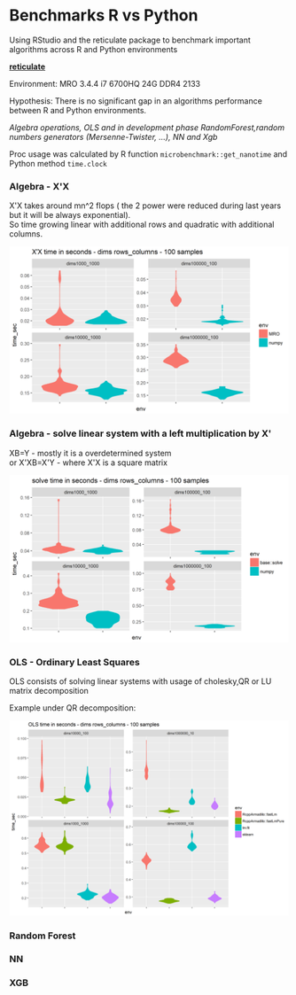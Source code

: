 # Benchmarks R vs Python

Using RStudio and the reticulate package to benchmark important algorithms across R and Python environments

[**reticulate**](http://blog.rstudio.com/2018/03/26/reticulate-r-interface-to-python/)

Environment: MRO 3.4.4 i7 6700HQ 24G DDR4 2133

Hypothesis: There is no significant gap in an algorithms performance between R and Python environments.

*Algebra operations, OLS and in development phase RandomForest,random numbers generators (Mersenne-Twister, ...), NN and Xgb*

Proc usage was calculated by R function `microbenchmark::get_nanotime` and Python method `time.clock`

### Algebra - X'X

X'X takes around mn^2 flops ( the 2 power were reduced during last years but it will be always exponential).  
So time growing linear with additional rows and quadratic with additional columns.

![](./png/Algebra_XX.png)

### Algebra - solve linear system with a left multiplication by X'

XB=Y - mostly it is a overdetermined system   
or X'XB=X'Y - where X'X is a square matrix

![](./png/solve.png)

### OLS - Ordinary Least Squares

OLS consists of solving linear systems with usage of cholesky,QR or LU matrix decomposition

Example under QR decomposition:

![](./png/OLS.png)

### Random Forest

### NN

### XGB
